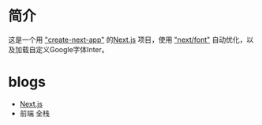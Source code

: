 # 简介
这是一个用 ["create-next-app"](https://github.com/vercel/next.js/tree/canary/packages/create-next-app) 的[Next.js](https://nextjs.org/) 项目，使用 ["next/font"](https://nextjs.org/docs/basic-features/font-optimization) 自动优化，以及加载自定义Google字体Inter。
# blogs
* [Next.js](https://nextjs.org/)
* 前端 全栈



